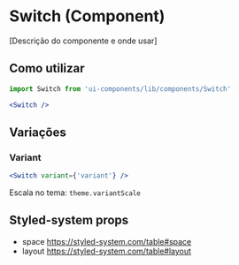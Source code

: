 # Switch (Component)

[Descrição do componente e onde usar]

## Como utilizar

```js
import Switch from 'ui-components/lib/components/Switch'
```

```jsx
<Switch />
```

## Variações

### Variant

```jsx
<Switch variant={'variant'} />
```

Escala no tema: `theme.variantScale`

## Styled-system props

- space https://styled-system.com/table#space
- layout https://styled-system.com/table#layout
